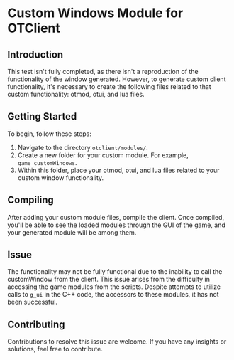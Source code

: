 # Custom Windows Module for OTClient

## Introduction

This test isn't fully completed, as there isn't a reproduction of the functionality of the window generated. However, to generate custom client functionality, it's necessary to create the following files related to that custom functionality: otmod, otui, and lua files.

## Getting Started

To begin, follow these steps:

1. Navigate to the directory `otclient/modules/`.
2. Create a new folder for your custom module. For example, `game_customWindows`.
3. Within this folder, place your otmod, otui, and lua files related to your custom window functionality.

## Compiling

After adding your custom module files, compile the client. Once compiled, you'll be able to see the loaded modules through the GUI of the game, and your generated module will be among them.

## Issue

The functionality may not be fully functional due to the inability to call the customWindow from the client. This issue arises from the difficulty in accessing the game modules from the scripts. Despite attempts to utilize calls to `g_ui` in the C++ code, the accessors to these modules, it has not been successful.

## Contributing

Contributions to resolve this issue are welcome. If you have any insights or solutions, feel free to contribute.